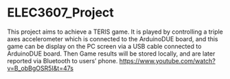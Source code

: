 # ELEC3607_Project
This project aims to achieve a TERIS game. It is played by controlling a triple axes accelerometer which is connected to the ArduinoDUE board, and this game can be display on the PC screen via a USB cable connected to ArduinoDUE board. Then Game results will be stored locally, and are later reported via Bluetooth to users’ phone.
https://www.youtube.com/watch?v=B_obBgOSR5I&t=47s
